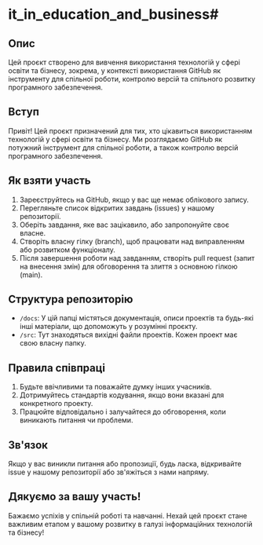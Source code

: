 # it_in_education_and_business#

## Опис
Цей проєкт створено для вивчення використання технологій у сфері освіти та бізнесу, зокрема, у контексті використання GitHub як інструменту для спільної роботи, контролю версій та спільного розвитку програмного забезпечення.

## Вступ
Привіт! Цей проєкт призначений для тих, хто цікавиться використанням технологій у сфері освіти та бізнесу. Ми розглядаємо GitHub як потужний інструмент для спільної роботи, а також контролю версій програмного забезпечення.

## Як взяти участь
1. Зареєструйтесь на GitHub, якщо у вас ще немає облікового запису.
2. Перегляньте список відкритих завдань (issues) у нашому репозиторії.
3. Оберіть завдання, яке вас зацікавило, або запропонуйте своє власне.
4. Створіть власну гілку (branch), щоб працювати над виправленням або розвитком функціоналу.
5. Після завершення роботи над завданням, створіть pull request (запит на внесення змін) для обговорення та злиття з основною гілкою (main).

## Структура репозиторію
- `/docs`: У цій папці містяться документація, описи проектів та будь-які інші матеріали, що допоможуть у розумінні проєкту.
- `/src`: Тут знаходяться вихідні файли проектів. Кожен проект має свою власну папку.

## Правила співпраці
1. Будьте ввічливими та поважайте думку інших учасників.
2. Дотримуйтесь стандартів кодування, якщо вони вказані для конкретного проекту.
3. Працюйте відповідально і залучайтеся до обговорення, коли виникають питання чи проблеми.

## Зв'язок
Якщо у вас виникли питання або пропозиції, будь ласка, відкривайте issue у нашому репозиторії або зв'яжіться з нами напряму.

## Дякуємо за вашу участь!
Бажаємо успіхів у спільній роботі та навчанні. Нехай цей проєкт стане важливим етапом у вашому розвитку в галузі інформаційних технологій та бізнесу!
